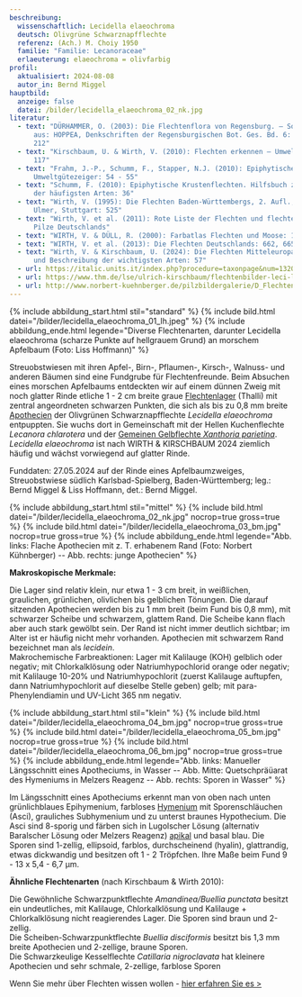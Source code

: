 ```yaml
---
beschreibung:
  wissenschaftlich: Lecidella elaeochroma
  deutsch: Olivgrüne Schwarznapfflechte
  referenz: (Ach.) M. Choiy 1950
  familie: "Familie: Lecanoraceae"
  erlaeuterung: elaeochroma = olivfarbig
profil:
  aktualisiert: 2024-08-08
  autor_in: Bernd Miggel
hauptbild:
  anzeige: false
  datei: /bilder/lecidella_elaeochroma_02_nk.jpg
literatur:
  - text: "DÜRHAMMER, O. (2003): Die Flechtenflora von Regensburg. – Sonderdruck
      aus: HOPPEA, Denkschriften der Regensburgischen Bot. Ges. Bd. 6: 211 -
      212"
  - text: "Kirschbaum, U. & Wirth, V. (2010): Flechten erkennen – Umwelt bewerten:
      117"
  - text: "Frahm, J.-P., Schumm, F., Stapper, N.J. (2010): Epiphytische Flechten als
      Umweltgütezeiger: 54 - 55"
  - text: "Schumm, F. (2010): Epiphytische Krustenflechten. Hilfsbuch zum Bestimmen
      der häufigsten Arten: 36"
  - text: "Wirth, V. (1995): Die Flechten Baden-Württembergs, 2. Aufl., 1006 S.;
      Ulmer, Stuttgart: 525"
  - text: "Wirth, V. et al. (2011): Rote Liste der Flechten und flechtenbewohnende
      Pilze Deutschlands"
  - text: "WIRTH, V. & DÜLL, R. (2000): Farbatlas Flechten und Moose: 158"
  - text: "WIRTH, V. et al. (2013): Die Flechten Deutschlands: 662, 665"
  - text: "Wirth, V. & Kirschbaum, U. (2024): Die Flechten Mitteleuropas. Bestimmung
      und Beschreibung der wichtigsten Arten: 57"
  - url: https://italic.units.it/index.php?procedure=taxonpage&num=1320
  - url: https://www.thm.de/lse/ulrich-kirschbaum/flechtenbilder-leci-lo
  - url: http://www.norbert-kuehnberger.de/pilzbildergalerie/D_Flechten-Lichenes_-_226_Arten/pilzbilder-lecidella_elaeochroma_6jpg-stopp.htm
---
```

{% include abbildung_start.html stil="standard" %}
{% include bild.html datei="/bilder/lecidella_elaeochroma_01_lh.jpeg" %}
{% include abbildung_ende.html legende="Diverse Flechtenarten, darunter Lecidella elaeochroma (scharze Punkte auf hellgrauem Grund) an morschem Apfelbaum (Foto: Liss Hoffmann)" %}

Streuobstwiesen mit ihren Apfel-, Birn-, Pflaumen-, Kirsch-, Walnuss- und anderen Bäumen sind eine Fundgrube für Flechtenfreunde. Beim Absuchen eines morschen Apfelbaums entdeckten wir auf einem dünnen Zweig mit noch glatter Rinde etliche 1 - 2 cm breite graue [Flechtenlager](Lager "Glossar") (Thalli) mit zentral angeordneten schwarzen Punkten, die sich als bis zu 0,8 mm breite [Apothecien](Apothecien "Glossar") der Olivgrünen Schwarznapfflechte *Lecidella elaeochroma* entpuppten. Sie wuchs dort in Gemeinschaft mit der Hellen Kuchenflechte *Lecanora chlarotera* und der [Gemeinen Gelbflechte *Xanthoria parietina*](/pilze/xanthoria-parietina). *Lecidella elaeochroma* ist nach WIRTH & KIRSCHBAUM 2024 ziemlich häufig und wächst vorwiegend auf glatter Rinde.

Funddaten: 27.05.2024 auf der Rinde eines Apfelbaumzweiges, Streuobstwiese südlich Karlsbad-Spielberg, Baden-Württemberg; leg.: Bernd Miggel & Liss Hoffmann, det.: Bernd Miggel.

{% include abbildung_start.html stil="mittel" %}
{% include bild.html datei="/bilder/lecidella_elaeochroma_02_nk.jpg" nocrop=true gross=true %}
{% include bild.html datei="/bilder/lecidella_elaeochroma_03_bm.jpg" nocrop=true gross=true %}
{% include abbildung_ende.html legende="Abb. links: Flache Apothecien mit z. T. erhabenem Rand (Foto: Norbert Kühnberger) -- Abb. rechts: junge Apothecien" %}

**Makroskopische Merkmale:**

Die Lager sind relativ klein, nur etwa 1 - 3 cm breit, in weißlichen, graulichen, grünlichen, olivlichen bis gelblichen Tönungen. Die darauf sitzenden Apothecien werden bis zu 1 mm breit (beim Fund bis 0,8 mm), mit schwarzer Scheibe und schwarzem, glattem Rand. Die Scheibe kann flach aber auch stark gewölbt sein. Der Rand ist nicht immer deutlich sichtbar; im Alter ist er häufig nicht mehr vorhanden. Apothecien mit schwarzem Rand bezeichnet man als *lecidein*.\
Makrochemische Farbreaktionen: Lager mit Kalilauge (KOH) gelblich oder negativ; mit Chlorkalklösung oder Natriumhypochlorid orange oder negativ; mit Kalilauge 10-20% und Natriumhypochlorit (zuerst Kalilauge auftupfen, dann Natriumhypochlorit auf dieselbe Stelle geben) gelb; mit para-Phenylendiamin und UV-Licht 365 nm negativ.

{% include abbildung_start.html stil="klein" %}
{% include bild.html datei="/bilder/lecidella_elaeochroma_04_bm.jpg" nocrop=true gross=true %}
{% include bild.html datei="/bilder/lecidella_elaeochroma_05_bm.jpg" nocrop=true gross=true %}
{% include bild.html datei="/bilder/lecidella_elaeochroma_06_bm.jpg" nocrop=true gross=true %}
{% include abbildung_ende.html legende="Abb. links: Manueller Längsschnitt eines Apotheciums, in Wasser -- Abb. Mitte: Quetschpräüarat des Hymeniums in Melzers Reagenz -- Abb. rechts: Sporen in Wasser" %}

Im Längsschnitt eines Apotheciums erkennt man von oben nach unten grünlichblaues Epihymenium, farbloses [Hymenium](Hymenium "Glossar") mit Sporenschläuchen (Asci), grauliches Subhymenium und zu unterst braunes Hypothecium. Die Asci sind 8-sporig und färben sich in Lugolscher Lösung (alternativ Baralscher Lösung oder Melzers Reagenz) [apikal](apikal "Glossar") und basal blau. Die Sporen sind 1-zellig, ellipsoid, farblos, durchscheinend (hyalin), glattrandig, etwas dickwandig und besitzen oft 1 - 2 Tröpfchen. Ihre Maße beim Fund 9 - 13 x 5,4 - 6,7 µm.

**Ähnliche Flechtenarten** (nach Kirschbaum & Wirth 2010):

Die Gewöhnliche Schwarzpunktflechte *Amandinea/Buellia punctata* besitzt ein undeutliches, mit Kalilauge, Chlorkalklösung und Kalilauge + Chlorkalklösung nicht reagierendes Lager. Die Sporen sind braun und 2-zellig.\
Die Scheiben-Schwarzpunktflechte *Buellia disciformis* besitzt bis 1,3 mm breite Apothecien und 2-zellige, braune Sporen.\
Die Schwarzkeulige Kesselflechte *Catillaria nigroclavata* hat kleinere Apothecien und sehr schmale, 2-zellige, farblose Sporen

Wenn Sie mehr über Flechten wissen wollen - [hier erfahren Sie es >](/verwandt/flechten)